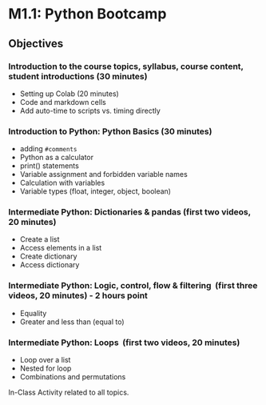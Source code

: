 # M1.1: Python Bootcamp

## Objectives
### Introduction to the course topics, syllabus, course content, student introductions (30 minutes)
* Setting up Colab (20 minutes)
* Code and markdown cells
* Add auto-time to scripts vs. timing directly

### Introduction to Python: Python Basics (30 minutes)
* adding `#comments`
* Python as a calculator
* print() statements
* Variable assignment and forbidden variable names
* Calculation with variables
* Variable types (float, integer, object, boolean) 

### Intermediate Python: Dictionaries & pandas (first two videos, 20 minutes)
* Create a list
* Access elements in a list
* Create dictionary
* Access dictionary

### Intermediate Python: Logic, control, flow & filtering  (first three videos, 20 minutes) - 2 hours point
* Equality
* Greater and less than (equal to)

### Intermediate Python: Loops  (first two videos, 20 minutes)
* Loop over a list
* Nested for loop
* Combinations and permutations

In-Class Activity related to all topics.
